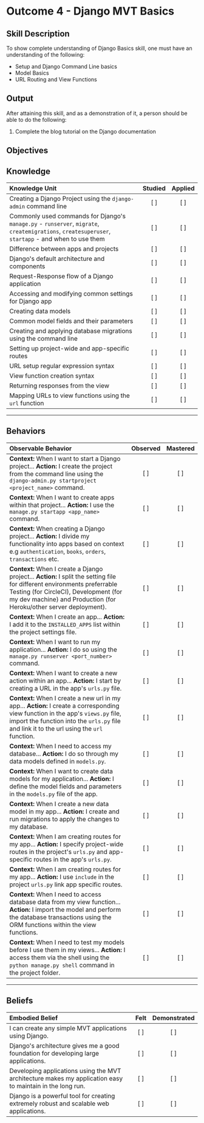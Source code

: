 # Outcome 4 - Django MVT Basics

**Skill Description**
----------
To show complete understanding of Django Basics skill, one must have an understanding of the following:

- Setup and Django Command Line basics
- Model Basics
- URL Routing and View Functions


**Output**
----------
After attaining this skill, and as a demonstration of it, a person should be able to do the following:

1. Complete the blog tutorial on the Django documentation


**Objectives**
----------
## **Knowledge**


| Knowledge Unit   |      Studied      | Applied |
|:-------------|:------------------:|:--------:|
| Creating a Django Project using the `django-admin` command line | [ ] | [ ] |
| Commonly used commands for Django's `manage.py` - `runserver`, `migrate`, `createmigrations`, `createsuperuser`, `startapp` - and when to use them | [ ] | [ ] |
| Difference between apps and projects | [ ] | [ ] |
| Django's default architecture and components | [ ] | [ ] |
| Request-Response flow of a Django application | [ ] | [ ] |
| Accessing and modifying common settings for Django app | [ ] | [ ] |
| Creating data models | [ ] | [ ] |
| Common model fields and their parameters | [ ] | [ ] |
| Creating and applying database migrations using the command line | [ ] | [ ] |
| Setting up project-wide and app-specific routes | [ ] | [ ] |
| URL setup regular expression syntax | [ ] | [ ] |
| View function creation syntax | [ ] | [ ] |
| Returning responses from the view | [ ] | [ ] |
| Mapping URLs to view functions using the `url` function | [ ] | [ ] |


----------


## **Behaviors**

| Observable Behavior   |      Observed      | Mastered |
|:-------------|:------------------:|:--------:|
| **Context:** When I want to start a Django project... **Action:** I create the project from the command line using the `django-admin.py startproject <project_name>` command. | [ ] | [ ] |
| **Context:** When I want to create apps within that project... **Action:** I use the `manage.py startapp <app_name>` command. | [ ] | [ ] |
| **Context:** When creating a Django project... **Action:** I divide my functionality into apps based on context e.g `authentication`, `books`, `orders`, `transactions` etc. | [ ] | [ ] |
| **Context:** When I create a Django project... **Action:** I split the setting file for different environments preferrable Testing (for CircleCI), Development (for my dev machine) and Production (for Heroku/other server deployment). | [ ] | [ ] |
| **Context:** When I create an app... **Action:** I add it to the `INSTALLED_APPS` list within the project settings file. | [ ] | [ ] |
| **Context:** When I want to run my application... **Action:** I do so using the `manage.py runserver <port_number>` command. | [ ] | [ ] |
| **Context:** When I want to create a new action within an app... **Action:** I start by creating a URL in the app's `urls.py` file. | [ ] | [ ] |
| **Context:** When I create a new url in my app... **Action:** I create a corresponding view function in the app's `views.py` file, import the function into the `urls.py` file and link it to the url using the `url` function. | [ ] | [ ] |
| **Context:** When I need to access my database... **Action:** I do so through my data models defined in `models.py`. | [ ] | [ ] |
| **Context:** When I want to create data models for my application... **Action:** I define the model fields and parameters in the `models.py` file of the app. | [ ] | [ ] |
| **Context:** When I create a new data model in my app... **Action:** I create and run migrations to apply the changes to my database. | [ ] | [ ] |
| **Context:** When I am creating routes for my app... **Action:** I specify project-wide routes in the project's `urls.py` and app-specific routes in the app's `urls.py`. | [ ] | [ ] |
| **Context:** When I am creating routes for my app... **Action:** I use `include` in the project `urls.py` link app specific routes. | [ ] | [ ] |
| **Context:** When I need to access database data from my view function... **Action:** I import the model and perform the database transactions using the ORM functions within the view functions. | [ ] | [ ] |
| **Context:** When I need to test my models before I use them in my views... **Action:** I access them via the shell using the `python manage.py shell` command in the project folder. | [ ] | [ ] |



----------


## **Beliefs**


| Embodied Belief   |      Felt      | Demonstrated |
|:-------------|:------------------:|:--------:|
| I can create any simple MVT applications using Django. | [ ] | [ ]  |
| Django's architecture gives me a good foundation for developing large applications. | [ ] | [ ]  |
| Developing applications using the MVT architecture makes my application easy to maintain in the long run. | [ ] | [ ]  |
| Django is a powerful tool for creating extremely robust and scalable web applications. | [ ] | [ ]  |
